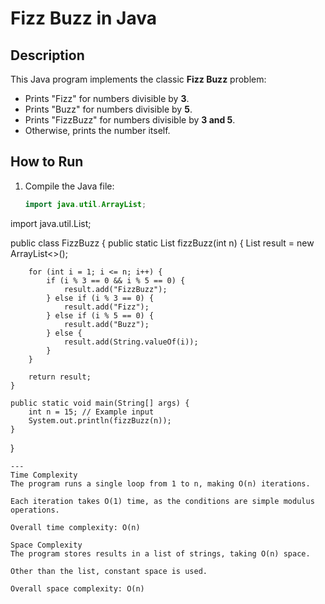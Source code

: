 # Fizz Buzz in Java

## Description
This Java program implements the classic **Fizz Buzz** problem:
- Prints "Fizz" for numbers divisible by **3**.
- Prints "Buzz" for numbers divisible by **5**.
- Prints "FizzBuzz" for numbers divisible by **3 and 5**.
- Otherwise, prints the number itself.

## How to Run
1. Compile the Java file:
   ```Java
   import java.util.ArrayList;
import java.util.List;

public class FizzBuzz {
    public static List<String> fizzBuzz(int n) {
        List<String> result = new ArrayList<>();
        
        for (int i = 1; i <= n; i++) {
            if (i % 3 == 0 && i % 5 == 0) {
                result.add("FizzBuzz");
            } else if (i % 3 == 0) {
                result.add("Fizz");
            } else if (i % 5 == 0) {
                result.add("Buzz");
            } else {
                result.add(String.valueOf(i));
            }
        }
        
        return result;
    }

    public static void main(String[] args) {
        int n = 15; // Example input
        System.out.println(fizzBuzz(n));
    }
}
```
---
Time Complexity
The program runs a single loop from 1 to n, making O(n) iterations.

Each iteration takes O(1) time, as the conditions are simple modulus operations.

Overall time complexity: O(n)

Space Complexity
The program stores results in a list of strings, taking O(n) space.

Other than the list, constant space is used.

Overall space complexity: O(n)
